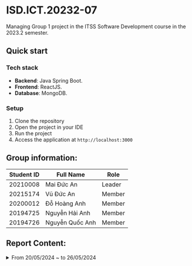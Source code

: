 # ISD.ICT.20232-07
Managing Group 1 project in the ITSS Software Development course in the 2023.2 semester.

## Quick start
### Tech stack
- **Backend**: Java Spring Boot.
- **Frontend**: ReactJS.
- **Database**: MongoDB.
### Setup
1. Clone the repository
2. Open the project in your IDE
3. Run the project
4. Access the application at `http://localhost:3000`
## Group information:

| Student ID | Full Name        | Role   | 
| ---------- | ---------------- |--------|
| 20210008   | Mai Đức An       | Leader |
| 20215174   | Vũ Đức An        | Member |
| 20200012   | Đỗ Hoàng Anh     | Member |
| 20194725   | Nguyễn Hải Anh   | Member |
| 20194726   | Nguyễn Quốc Anh  | Member |

## Report Content:
<details>
    <summary>From 20/05/2024 ~ to 26/05/2024</summary>
    <br>

<details>
    <summary>Leader: Mai Đức An </summary>
    <br>
    - design entities: https://github.com/an810/ISD.ICT.20232.01/commit/e37e280ae661c06c29596d0912f0f9f8b0b8f681 <br>
    - CRUD product: https://github.com/an810/ISD.ICT.20232.01/commit/21356cd2f1dbd50c3f3da24c7c89c0b1fe9f4e5e <br>
    - add check-cart api: https://github.com/an810/ISD.ICT.20232.01/commit/0c7dbfd739e00c668e79571c3969e0a33f32487f <br>
    - complete place order api: https://github.com/an810/ISD.ICT.20232.01/commit/f7c20c76e697fa5b9f80c6dd711b93a0a0681e48 <br>
</details>

<details>
    <summary>Member: Vũ Đức An </summary>
    <br>
    - 
</details>

<details>
    <summary>Member: Đỗ Hoàng Anh </summary>
    <br>
    - 
</details>

<details>
    <summary>Member: Nguyễn Hải Anh </summary>
    <br>
    - 
</details>

<details>
    <summary>Member: Nguyễn Quốc Anh </summary>
    <br>
    - 
</details>


</details>




